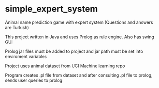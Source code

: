 # simple_expert_system
Animal name prediction game with expert system (Questions and answers are Turkish)

This project written in Java and uses Prolog as rule engine. Also has swing GUI

Prolog jar files must be added to project and jar path must be set into enviroment variables

Project uses animal dataset from UCI Machine learning repo

Program creates .pl file from dataset and after consulting .pl file to prolog, sends user queries to prolog
